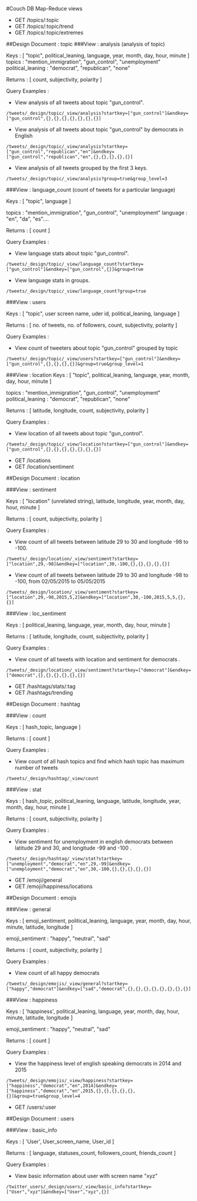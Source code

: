 #Couch DB Map-Reduce views

*  GET /topics/:topic
* GET /topics/:topic/trend
* GET /topics/:topic/extremes

##Design Document : topic
###View : analysis (analysis of topic)

Keys : [ "topic", political_leaning, language, year, month, day, hour, minute ]
topics : "mention_immigration", "gun_control", "unemployment"
political_leaning : "democrat", "republican", "none"

Returns : [ count, subjectivity, polarity ]

Query Examples :

* View analysis of all tweets about topic "gun_control".

```
/tweets/_design/topic/_view/analysis?startkey=["gun_control"]&endkey=["gun_control",{},{},{},{},{},{},{}]
```

* View analysis of all tweets about topic "gun_control" by democrats in English

```	
/tweets/_design/topic/_view/analysis?startkey=["gun_control","republican","en"]&endkey=["gun_control","republican","en",{},{},{},{},{}]
```

* View analysis of all tweets grouped by the first 3 keys.

```		
/tweets/_design/topic/_view/analysis?group=true&group_level=3
```			
	
###View : language_count (count of tweets for a particular language)

Keys : [ "topic", language ]

topics : "mention_immigration", "gun_control", "unemployment"
language : "en", "da", "es"....

Returns : [ count ]

Query Examples :
	
* View language stats about topic "gun_control".

```	
/tweets/_design/topic/_view/language_count?startkey=["gun_control"]&endkey=["gun_control",{}]&group=true
```

* View language stats in groups.

```		
/tweets/_design/topic/_view/language_count?group=true
```		
		
###View : users 

Keys : [ "topic", user screen name, uder id, political_leaning, language ]
		
Returns : [ no. of tweets, no. of followers, count, subjectivity, polarity ]

Query Examples :
	
* View count of tweeters about topic "gun_control" grouped by topic
	
```
/tweets/_design/topic/_view/users?startkey=["gun_control"]&endkey=["gun_control",{},{},{},{}]&group=true&group_level=1
```		
		
###View : location
Keys : [ "topic", political_leaning, language, year, month, day, hour, minute ]
       
topics : "mention_immigration", "gun_control", "unemployment"
political_leaning : "democrat", "republican", "none"
 
Returns : [ latitude, longitude, count, subjectivity, polarity ]
 
Query Examples :
 
* View location of all tweets about topic "gun_control".

```       
/tweets/_design/topic/_view/location?startkey=["gun_control"]&endkey=["gun_control",{},{},{},{},{},{},{}]
```

* GET /locations
* GET /location/sentiment

##Design Document : location

###View : sentiment

Keys : [ "location" (unrelated string), latitude, longitude, year, month, day, hour, minute ]

Returns : [ count, subjectivity, polarity ]

Query Examples :
	
* View count of all tweets between latitude 29 to 30 and longitude -98 to -100.
	
```
/tweets/_design/location/_view/sentiment?startkey=["location",29,-98]&endkey=["location",30,-100,{},{},{},{},{}]
```

* View count of all tweets between latitude 29 to 30 and longitude -98 to -100, from 02/05/2015 to 05/05/2015

```	
/tweets/_design/location/_view/sentiment?startkey=["location",29,-98,2015,5,2]&endkey=["location",30,-100,2015,5,5,{},{}]
```		
		
###View : loc_sentiment 

Keys : [ political_leaning, language, year, month, day, hour, minute ]

Returns : [ latitude, longitude, count, subjectivity, polarity ]

Query Examples :
	
* View count of all tweets with location and sentiment for democrats .
	
```
/tweets/_design/location/_view/sentiment?startkey=["democrat"]&endkey=["democrat",{},{},{},{},{},{}]
```		 
		
* GET /hashtags/stats/:tag
* GET /hashtags/trending

##Design Document : hashtag

###View : count

Keys : [  hash_topic, language ]

Returns : [ count ]

Query Examples :
	
* View count of all hash topics and find which hash topic has maximum number of tweets

```	
/tweets/_design/hashtag/_view/count
```		 
		
###View : stat

Keys : [ hash_topic, political_leaning, language, latitude, longitude, year, month, day, hour, minute ]

Returns : [ count, subjectivity, polarity ]

Query Examples :
	
* View sentiment for unemployment in english democrats between latitude 29 and 30, and longitude -99 and -100 .
	
```
/tweets/_design/hashtag/_view/stat?startkey=["unemployment","democrat","en",29,-99]&endkey=["unemployment","democrat","en",30,-100,{},{},{},{},{}]
```

* GET /emoji/general 
* GET /emoji/happiness/locations

##Design Document : emojis

###View : general

Keys : [  emoji_sentiment, political_leaning, language, year, month, day, hour, minute, latitude, longitude ]

emoji_sentiment : "happy", "neutral", "sad"	
	
Returns : [ count, subjectivity, polarity ]

Query Examples :
	
* View count of all happy democrats
	
```
/tweets/_design/emojis/_view/general?startkey=["happy","democrat"]&endkey=["sad","democrat",{},{},{},{},{},{},{},{}]
```

###View : happiness

Keys : [  'happiness', political_leaning, language, year, month, day, hour, minute, latitude, longitude ]

 emoji_sentiment : "happy", "neutral", "sad"	
	
Returns : [ count ]

Query Examples :
	
* View the happiness level of english speaking democrats in 2014 and 2015

```	
/tweets/_design/emojis/_view/happiness?startkey=["happiness","democrat","en",2014]&endkey=["happiness","democrat","en",2015,{},{},{},{},{},{}]&group=true&group_level=4
```

- GET /users/:user
 
##Design Document : users

###View : basic_info

Keys : [  'User', User_screen_name, User_id ]

Returns : [ language, statuses_count, followers_count, friends_count ]

Query Examples :
	
* View basic information about user with screen name "xyz"

```	
/twitter_users/_design/users/_view/basic_info?startkey=["User","xyz"]&endkey=["User","xyz",{}]
```		
 

